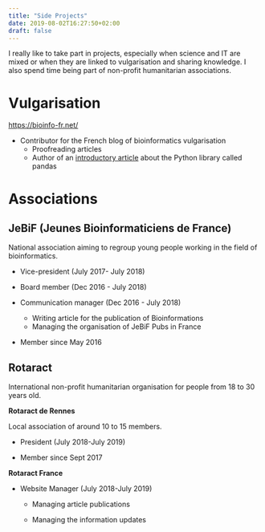 ```yaml
---
title: "Side Projects"
date: 2019-08-02T16:27:50+02:00
draft: false
---
```


I really like to take part in projects, especially when science and IT are mixed or when they are linked to vulgarisation and sharing knowledge. I also spend time being part of non-profit humanitarian associations. 

# Vulgarisation 

https://bioinfo-fr.net/ 

- Contributor for the French blog of bioinformatics vulgarisation
    - Proofreading articles
    - Author of an [introductory article](https://bioinfo-fr.net/apprivoiser-lami-urside-de-python-pandas "Article d'introduction à pandas") about the Python library called pandas

# Associations

## JeBiF (Jeunes Bioinformaticiens de France)

National association aiming to regroup young people working in the field of bioinformatics.

- Vice-president (July 2017- July 2018)

- Board member (Dec 2016 - July 2018)

- Communication manager (Dec 2016 - July 2018)
    - Writing article for the publication of Bioinformations
    - Managing the organisation of JeBiF Pubs in France

- Member since May 2016

## Rotaract

International non-profit humanitarian organisation for people from 18 to 30 years old.

**Rotaract de Rennes**

Local association of around 10 to 15 members.

- President (July 2018-July 2019)

- Member since Sept 2017

**Rotaract France**

- Website Manager (July 2018-July 2019)

    - Managing article publications

    - Managing the information updates
